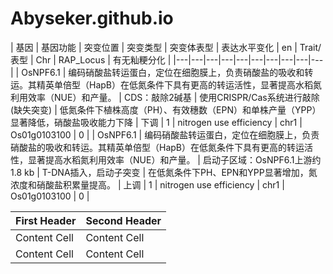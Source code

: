 # Abyseker.github.io

| 基因 | 基因功能 | 突变位置 | 突变类型 | 突变体表型 | 表达水平变化 | en | Trait/表型 | Chr | RAP_Locus | 有无籼粳分化 |
|---|---|---|---|---|---|---|---|---|---|
| OsNPF6.1 | 编码硝酸盐转运蛋白，定位在细胞膜上，负责硝酸盐的吸收和转运。其精英单倍型（HapB）在低氮条件下具有更高的转运活性，显著提高水稻氮利用效率（NUE）和产量。 | CDS：敲除2碱基 | 使用CRISPR/Cas系统进行敲除(缺失突变) | 低氮条件下植株高度（PH）、有效穗数（EPN）和单株产量（YPP）显著降低，硝酸盐吸收能力下降 | 下调 | 1 | nitrogen use efficiency  | chr1 | Os01g0103100 | 0 |
| OsNPF6.1 | 编码硝酸盐转运蛋白，定位在细胞膜上，负责硝酸盐的吸收和转运。其精英单倍型（HapB）在低氮条件下具有更高的转运活性，显著提高水稻氮利用效率（NUE）和产量。 | 启动子区域：OsNPF6.1上游约1.8 kb |  T-DNA插入，启动子突变 | 在低氮条件下PH、EPN和YPP显著增加，氮浓度和硝酸盐积累量提高。 | 上调 | 1 | nitrogen use efficiency  | chr1 | Os01g0103100 | 0 |




| First Header  | Second Header |
| ------------- | ------------- |
| Content Cell  | Content Cell  |
| Content Cell  | Content Cell  |
